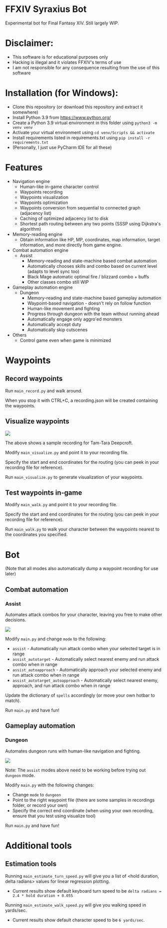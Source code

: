 # FFXIV Syraxius Bot
Experimental bot for Final Fantasy XIV. Still largely WIP.

# Disclaimer:
- This software is for educational purposes only
- Hacking is illegal and it violates FFXIV's terms of use
- I am not responsible for any consequence resulting from the use of this software

# Installation (for Windows):
- Clone this repository (or download this repository and extract it somewhere)
- Install Python 3.9 from https://www.python.org/
- Create a Python 3.9 virtual environment in this folder using `python3 -m venv venv`
- Activate your virtual environment using `cd venv/Scripts && activate`
- Install requirements listed in requirements.txt using `pip install -r requirements.txt`
- (Personally, I just use PyCharm IDE for all these)

# Features

- Navigation engine
  - Human-like in-game character control
  - Waypoints recording
  - Waypoints visualization
  - Waypoints optimization
  - Waypoints conversion from sequential to connected graph (adjacency list)
  - Caching of optimized adjacency list to disk
  - Shortest path routing between any two points (SSSP using Dijkstra's algorithm)
- Memory-reading engine
  - Obtain information like HP, MP, coordinates, map information, target information, and more directly from game engine.
- Combat automation engine
  - Assist
    - Memory-reading and state-machine based combat automation
    - Automatically chooses skills and combo based on current level (adapts to level sync too)
    - Black Mage automatic optimal fire / blizzard combo + buffs
    - Other classes combo still WIP
- Gameplay automation engine
  - Dungeon
    - Memory-reading and state-machine based gameplay automation
    - Waypoint-based navigation - doesn't rely on follow function
    - Human-like movement and fighting
    - Progress through dungeon with the team without running ahead
    - Automatically engage only aggro'ed monsters
    - Automatically accept duty
    - Automatically skip cutscenes
- Others
  - Control game even when game is minimized

# Waypoints

## Record waypoints

Run `main_record.py` and walk around.

When you stop it with CTRL+C, a recording<timestamp>.json will be created containing the waypoints.

## Visualize waypoints

<img src="./readme_resources/visualize.png" />

The above shows a sample recording for Tam-Tara Deepcroft.

Modify `main_visualize.py` and point it to your recording file.

Specify the start and end coordinates for the routing (you can peek in your recording file for reference).

Run `main_visualize.py` to generate visualization of your waypoints.

## Test waypoints in-game

Modify `main_walk.py` and point it to your recording file.

Specify the start and end coordinates for the routing (you can peek in your recording file for reference).

Run `main_walk.py` to walk your character between the waypoints nearest to the coordinates you specified.

# Bot

(Note that all modes also automatically dump a waypoint recording for use later)

## Combat automation

### Assist

Automates attack combos for your character, leaving you free to make other decisions.

<img src="./readme_resources/assist.png" />

Modify `main.py` and change `mode` to the following:
- `assist` - Automatically run attack combo when your selected target is in range
- `assist_autotarget` - Automatically select nearest enemy and run attack combo when in range
- `assist_autoapproach` - Automatically approach your selected enemy and run attack combo when in range
- `assist_autotarget_autoapproach` - Automatically select nearest enemy, approach, and run attack combo when in range

Update the dictionary of `spells` accordingly (or move your own hotbar to match).

Run `main.py` and have fun!

## Gameplay automation

### Dungeon

Automates dungeon runs with human-like navigation and fighting.

<img src="./readme_resources/dungeon.png" />

Note: The `assist` modes above need to be working before trying out `dungeon` mode.

Modify `main.py` with the following changes:
- Change `mode` to `dungeon`
- Point to the right waypoint file (there are some samples in recordings folder, or record your own)
- Specify the correct end coordinate (when using your own recording, ensure that you test using visualize tool)

Run `main.py` and have fun!

# Additional tools

## Estimation tools

Running `main_estimate_turn_speed.py` will give you a list of <hold duration, delta radians> values for linear regression plotting.
- Current results show default keyboard turn speed to be `delta radians = 2.4 * hold duration + 0.055`

Running `main_estimate_walk_speed.py` will give you walking speed in yards/sec.
- Current results show default character speed to be `6 yards/sec`.